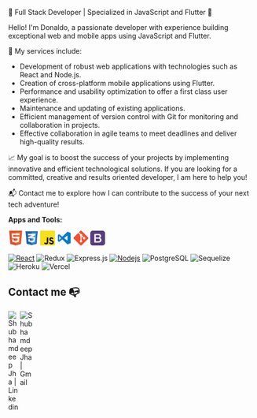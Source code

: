 🚀 Full Stack Developer | Specialized in JavaScript and Flutter 📱

Hello! I'm Donaldo, a passionate developer with experience building exceptional web and mobile apps using JavaScript and Flutter.

💼 My services include:
- Development of robust web applications with technologies such as React and Node.js.
- Creation of cross-platform mobile applications using Flutter.
- Performance and usability optimization to offer a first class user experience.
- Maintenance and updating of existing applications.
- Efficient management of version control with Git for monitoring and collaboration in projects.
- Effective collaboration in agile teams to meet deadlines and deliver high-quality results.

📈 My goal is to boost the success of your projects by implementing innovative and efficient technological solutions. 
If you are looking for a committed, creative and results oriented developer, I am here to help you!

📬 Contact me to explore how I can contribute to the success of your next tech adventure!

**Apps and Tools:**  

<code><img height="30" src="https://raw.githubusercontent.com/Donaldo-1997/Donaldo-1997/main/img/Html.png"></code>
<code><img height="30" src="https://raw.githubusercontent.com/Donaldo-1997/Donaldo-1997/main/img/Css.png"></code>
<code><img height="30" src="https://raw.githubusercontent.com/Donaldo-1997/Donaldo-1997/main/img/Js.png"></code>
<code><img height="30" src="https://raw.githubusercontent.com/Donaldo-1997/Donaldo-1997/main/img/Visual.png"></code>
<code><img height="30" src="https://raw.githubusercontent.com/Donaldo-1997/Donaldo-1997/main/img/Git.png"></code>
<code><img height="30" src="https://raw.githubusercontent.com/Donaldo-1997/Donaldo-1997/main/img/Bootstrap.png"></code>
<!-- <code><img height="30" src="https://raw.githubusercontent.com/Donaldo-1997/Donaldo-1997/main/img/Sass.png"></code> -->
[![React](https://img.shields.io/badge/-React-black?style=flat&logo=react&link=https://github.com/hritik5102)](https://github.com/hritik5102) 
![Redux](https://img.shields.io/badge/-Redux-gray?style=flat-square&logo=Redux)
![Express.js](https://img.shields.io/badge/-Express-gray?style=flat-square&logo=expressjs)
[![Nodejs](https://img.shields.io/badge/-Nodejs-green?style=flat&logo=Node.js&link=https://github.com/BRdhanani)](https://github.com/BRdhanani) 
![PostgreSQL](https://img.shields.io/badge/-PostgreSQL-gray?style=flat-square&logo=postgresql)
![Sequelize](https://img.shields.io/badge/-Sequelize-gray?style=flat-square&logo=sequelize)
![Heroku](https://img.shields.io/badge/-Heroku-430098?style=flat-square&logo=heroku&logoColor=ffffff)
![Vercel](https://img.shields.io/badge/-Vercel-black?style=flat-square&logo=vercel)

## Contact me :mailbox_with_no_mail:
 <a href="https://www.linkedin.com/in/donaldo-barraza-madrid-full-stack-developer/">
    <img align="left" alt="Shubhamdeep Jha | Linkedin" width="24px" src="https://github.com/TheDudeThatCode/TheDudeThatCode/blob/master/Assets/Linkedin.svg" />
 </a>
 <a href="mailto:donaldojbm7@gmail.com">
    <img align="left" alt="Shubhamdeep Jha | Gmail" width="26px" src="https://github.com/TheDudeThatCode/TheDudeThatCode/blob/master/Assets/Gmail.svg" />
  </a>


